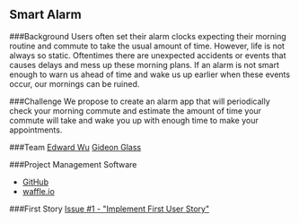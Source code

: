 Smart Alarm
-----------
###Background
Users often set their alarm clocks expecting their morning routine and commute to take the usual amount of time. However, life is not always so static. Oftentimes there are unexpected accidents or events that causes delays and mess up these morning plans. If an alarm is not smart enough to warn us ahead of time and wake us up earlier when these events occur, our mornings can be ruined.

###Challenge
We propose to create an alarm app that will periodically check your morning commute and estimate the amount of time your commute will take and wake you up with enough time to make your appointments.

###Team
[Edward Wu](../people/edward-wu.md)
[Gideon Glass](../people/gideon-glass.md)

###Project Management Software
* [GitHub](https://github.com/gidglass/smart-alarm)
* [waffle.io](https://waffle.io/gidglass/smart-alarm)

###First Story
[Issue #1 - "Implement First User Story"](https://waffle.io/gidglass/smart-alarm/cards/55fab784f4d0f23900bf42dd)
